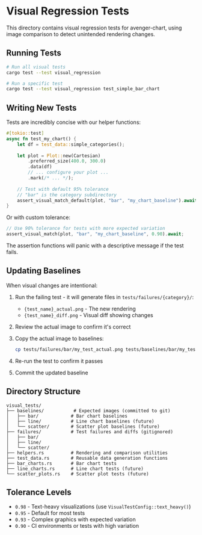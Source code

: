 # Visual Regression Tests

This directory contains visual regression tests for avenger-chart, using image comparison to detect unintended rendering changes.

## Running Tests

```bash
# Run all visual tests
cargo test --test visual_regression

# Run a specific test
cargo test --test visual_regression test_simple_bar_chart
```

## Writing New Tests

Tests are incredibly concise with our helper functions:

```rust
#[tokio::test]
async fn test_my_chart() {
    let df = test_data::simple_categories();
    
    let plot = Plot::new(Cartesian)
        .preferred_size(400.0, 300.0)
        .data(df)
        // ... configure your plot ...
        .mark(/* ... */);
    
    // Test with default 95% tolerance
    // "bar" is the category subdirectory
    assert_visual_match_default(plot, "bar", "my_chart_baseline").await;
}
```

Or with custom tolerance:

```rust
// Use 90% tolerance for tests with more expected variation
assert_visual_match(plot, "bar", "my_chart_baseline", 0.90).await;
```

The assertion functions will panic with a descriptive message if the test fails.

## Updating Baselines

When visual changes are intentional:

1. Run the failing test - it will generate files in `tests/failures/{category}/`:
   - `{test_name}_actual.png` - The new rendering
   - `{test_name}_diff.png` - Visual diff showing changes

2. Review the actual image to confirm it's correct

3. Copy the actual image to baselines:
   ```bash
   cp tests/failures/bar/my_test_actual.png tests/baselines/bar/my_test.png
   ```

4. Re-run the test to confirm it passes

5. Commit the updated baseline

## Directory Structure

```
visual_tests/
├── baselines/           # Expected images (committed to git)
│   ├── bar/            # Bar chart baselines
│   ├── line/           # Line chart baselines (future)
│   └── scatter/        # Scatter plot baselines (future)
├── failures/           # Test failures and diffs (gitignored)
│   ├── bar/
│   ├── line/
│   └── scatter/
├── helpers.rs          # Rendering and comparison utilities
├── test_data.rs        # Reusable data generation functions
├── bar_charts.rs       # Bar chart tests
├── line_charts.rs      # Line chart tests (future)
└── scatter_plots.rs    # Scatter plot tests (future)
```

## Tolerance Levels

- `0.98` - Text-heavy visualizations (use `VisualTestConfig::text_heavy()`)
- `0.95` - Default for most tests
- `0.93` - Complex graphics with expected variation
- `0.90` - CI environments or tests with high variation